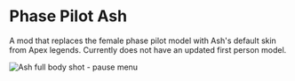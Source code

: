 # Phase Pilot Ash
A mod that replaces the female phase pilot model with Ash's default skin from Apex legends. Currently does not have an updated first person model.

![Ash full body shot - pause menu](https://imgur.com/EMp0XFb.jpeg)